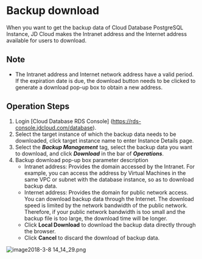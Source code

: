 # Backup download
When you want to get the backup data of Cloud Database PostgreSQL Instance, JD Cloud makes the Intranet address and the Internet address available for users to download.

## Note
* The Intranet address and Internet network address have a valid period. If the expiration date is due, the download button needs to be clicked to generate a download pop-up box to obtain a new address.

## Operation Steps
1. Login [Cloud Database RDS Console] (https://rds-console.jdcloud.com/database).
2. Select the target instance of which the backup data needs to be downloaded, click target instance name to enter Instance Details page.
3. Select the ***Backup Management*** tag, select the backup data you want to download, and click ***Download*** in the bar of ***Operations***.
4. Backup download pop-up box parameter description
    * Intranet address: Provides the domain accessed by the Intranet. For example, you can access the address by Virtual Machines in the same VPC or subnet with the database instance, so as to download backup data.
    * Internet address: Provides the domain for public network access. You can download backup data through the Internet. The download speed is limited by the network bandwidth of the public network. Therefore, if your public network bandwidth is too small and the backup file is too large, the download time will be longer.
    * Click **Local Download** to download the backup data directly through the browser.
    * Click **Cancel** to discard the download of backup data.

![image2018-3-8 14_14_29.png](https://img1.jcloudcs.com/cms/9de5deac-1a4d-4bea-b6ad-3121e317935b20180308142747.png)
